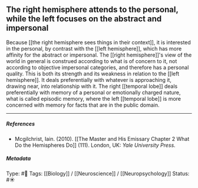 ## The right hemisphere attends to the personal, while the left focuses on the abstract and impersonal  # 

Because [[the right hemisphere sees things in their context]], it is interested in the personal, by contrast with the [[left hemisphere]], which has more affinity for the abstract or impersonal. The [[right hemisphere]]'s view of the world in general is construed according to what is of concern to it, not according to objective impersonal categories, and therefore has a personal quality. This is both its strength and its weakness in relation to the [[left hemisphere]]. It deals preferentially with whatever is approaching it, drawing near, into relationship with it. The right [[temporal lobe]] deals preferentially with memory of a personal or emotionally charged nature, what is called episodic memory, where the left [[temporal lobe]] is more concerned with memory for facts that are in the public domain. 

___

##### References

- Mcgilchrist, Iain. (2010). [[The Master and His Emissary Chapter 2 What Do the Hemispheres Do]] (111). London, UK: _Yale University Press._

##### Metadata

Type: #🔴 
Tags: [[Biology]] / [[Neuroscience]] / [[Neuropsychology]] 
Status: #☀️ 